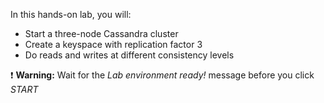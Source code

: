 In this hands-on lab, you will:

- Start a three-node Cassandra cluster
- Create a keyspace with replication factor 3
- Do reads and writes at different consistency levels

❗ <strong>Warning:</strong> Wait for the *Lab environment ready!* message before you click *START*